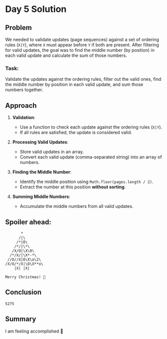 # Day 5 Solution

## Problem

We needed to validate updates (page sequences) against a set of ordering rules (`X|Y`), where `X` must appear before `Y` if both are present. After filtering for valid updates, the goal was to find the middle number (by position) in each valid update and calculate the sum of those numbers.

### Task:

Validate the updates against the ordering rules, filter out the valid ones, find the middle number by position in each valid update, and sum those numbers together.

## Approach

1. **Validation**:  
   - Use a function to check each update against the ordering rules (`X|Y`).  
   - If all rules are satisfied, the update is considered valid.

2. **Processing Valid Updates**:  
   - Store valid updates in an array.  
   - Convert each valid update (comma-separated string) into an array of numbers.

3. **Finding the Middle Number**:  
   - Identify the middle position using `Math.floor(pages.length / 2)`.  
   - Extract the number at this position **without sorting**.

4. **Summing Middle Numbers**:  
   - Accumulate the middle numbers from all valid updates.

## Spoiler ahead:
```
       *
      /|\
     /*|O\
    /*/|\*\
   /X/O|\X\0\
  /*/X/|\X*-*\
 //O//X|O\X\o\2\
/X/O/*/X|\O\X**o\
    |X| |X|

Merry Christmas! 🎄

```
## Conclusion
```
5275
```
## Summary

I am feeling accomplished 🎉